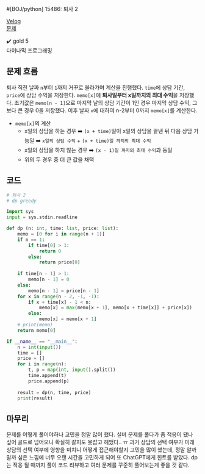 #[BOJ/python] 15486: 퇴사 2

[Velog](https://velog.io/@semoon/BOJpython-15486-%ED%87%B4%EC%82%AC-2)<br>
[문제](https://www.acmicpc.net/problem/15486)

✔️ gold 5<br>
다이나믹 프로그래밍

## 문제 흐름
퇴사 직전 날짜 `n`부터 `1`까지 거꾸로 올라가며 계산을 진행했다.
`time`에 상담 기간, `price`에 상담 수익을 저장한다.
`memo[x]`에 **퇴사일부터 x일까지의 최대 수익**을 저장했다.
초기값은 `memo[n - 1]`으로 마지막 날의 상담 기간이 1인 경우 마지막 상담 수익, 그보다 큰 경우 0을 저장했다.
이후 날짜 `x`에 대하여 n-2부터 0까지 `memo[x]`를 계산한다.

- `memo[x]`의 계산
  - x일의 상담을 하는 경우
  ➡️ `(x + time)`일이 x일의 상담을 끝낸 뒤 다음 상담 가능일
  ➡️ `x일의 상담 수익` + `(x + time)일 까지의 최대 수익`
  - x일의 상담을 하지 않는 경우
  ➡️ `(x - 1)일 까지의 최대 수익`과 동일
  - 위의 두 경우 중 더 큰 값을 채택

## 코드
```python
# 퇴사 2
# dp greedy

import sys
input = sys.stdin.readline

def dp (n: int, time: list, price: list):
    memo = [0 for i in range(n + 1)]
    if n == 1:
        if time[0] > 1:
            return 0
        else:
            return price[0]
    
    if time[n - 1] > 1:
        memo[n - 1] = 0
    else:
        memo[n - 1] = price[n - 1]
    for x in range(n - 2, -1, -1):
        if x + time[x] - 1 < n:
            memo[x] = max(memo[x + 1], memo[x + time[x]] + price[x])
        else:
            memo[x] = memo[x + 1]
    # print(memo)
    return memo[0]

if __name__ == "__main__":
    n = int(input())
    time = []
    price = []
    for i in range(n):
        t, p = map(int, input().split())
        time.append(t)
        price.append(p)
    
    result = dp(n, time, price)
    print(result)
```

## 마무리
문제를 어떻게 풀어야하나 고민을 정말 많이 했다.
실버 문제를 풀다가 좀 적응이 됐나 싶어 골드로 넘어오니 확실히 갈피도 못잡고 헤맸다.. ㅠ
과거 상담의 선택 여부가 미래 상담의 선택 여부에 영향을 미치니 어떻게 접근해야할지 고민을 많이 했는데, 정말 알까말까 싶은 느낌에 너무 오랜 시간을 고민하게 되어 또 ChatGPT에게 힌트를 받았다.
dp는 적응 될 때까지 풀이 코드 리뷰하고 여러 문제를 꾸준히 풀어보는게 좋을 것 같다.
